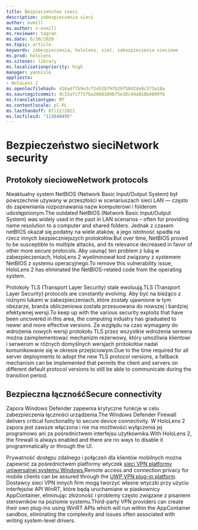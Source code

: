 ```yaml
---
title: Bezpieczeństwo sieci
description: zabezpieczenia sieci
author: evmill
ms.author: v-evmill
ms.reviewer: tagran
ms.date: 6/30/2020
ms.topic: article
keywords: zabezpieczenia, hololens, sieć, zabezpieczenia sieciowe
ms.prod: hololens
ms.sitesec: library
ms.localizationpriority: high
manager: yannisle
appliesto:
- HoloLens 2
ms.openlocfilehash: 416a4f7b9e3cf2e52b79fb29f50424a9c573a18a
ms.sourcegitcommit: 4c15afc772fba26683d9b75e38c44a018b4889f6
ms.translationtype: MT
ms.contentlocale: pl-PL
ms.lasthandoff: 07/12/2021
ms.locfileid: "113640495"
---
```

# <a name="network-security"></a><span data-ttu-id="a8cd7-104">Bezpieczeństwo sieci</span><span class="sxs-lookup"><span data-stu-id="a8cd7-104">Network security</span></span>

## <a name="network-protocols"></a><span data-ttu-id="a8cd7-105">Protokoły sieciowe</span><span class="sxs-lookup"><span data-stu-id="a8cd7-105">Network protocols</span></span>

<span data-ttu-id="a8cd7-106">Nieaktualny system NetBIOS (Network Basic Input/Output System) był powszechnie używany w przeszłości w scenariuszach sieci LAN — często do zapewniania rozpoznawania nazw komputerowi i folderom udostępnionym.</span><span class="sxs-lookup"><span data-stu-id="a8cd7-106">The outdated NetBIOS (Network Basic Input/Output System) was widely used in the past in LAN scenarios – often for providing name resolution to a computer and shared folders.</span></span> <span data-ttu-id="a8cd7-107">Jednak z czasem netBIOS okazał się podatny na wiele ataków, a jego istotność spadła na rzecz innych bezpieczniejszych protokołów.</span><span class="sxs-lookup"><span data-stu-id="a8cd7-107">But over time, NetBIOS proved to be susceptible to multiple attacks, and its relevance decreased in favor of other more secure protocols.</span></span> <span data-ttu-id="a8cd7-108">Aby usunąć ten problem z luką w zabezpieczeniach, HoloLens 2 wyeliminował kod związany z systemem NetBIOS z systemu operacyjnego.</span><span class="sxs-lookup"><span data-stu-id="a8cd7-108">To remove this vulnerability issue, HoloLens 2 has eliminated the NetBIOS-related code from the operating system.</span></span>

<span data-ttu-id="a8cd7-109">Protokoły TLS (Transport Layer Security) stale ewoluują.</span><span class="sxs-lookup"><span data-stu-id="a8cd7-109">TLS (Transport Layer Security) protocols are constantly evolving.</span></span> <span data-ttu-id="a8cd7-110">Aby być na bieżąco z różnymi lukami w zabezpieczeniach, które zostały ujawnione w tym obszarze, branża obliczeniowa została przesuowana do nowszej i bardziej efektywnej wersji.</span><span class="sxs-lookup"><span data-stu-id="a8cd7-110">To keep up with the various security exploits that have been uncovered in this area, the computing industry has graduated to newer and more effective versions.</span></span> <span data-ttu-id="a8cd7-111">Ze względu na czas wymagany do wdrożenia nowych wersji protokołu TLS przez wszystkie wdrożenia serwera można zaimplementować mechanizm rezerwowy, który umożliwia klientowi i serwerom w różnych domyślnych wersjach protokołów nadal komunikowanie się w okresie przejściowym.</span><span class="sxs-lookup"><span data-stu-id="a8cd7-111">Due to the time required for all server deployments to adopt the new TLS protocol versions, a fallback mechanism can be implemented that permits the client and servers on different default protocol versions to still be able to communicate during the transition period.</span></span>

## <a name="secure-connectivity"></a><span data-ttu-id="a8cd7-112">Bezpieczna łączność</span><span class="sxs-lookup"><span data-stu-id="a8cd7-112">Secure connectivity</span></span> 

<span data-ttu-id="a8cd7-113">Zapora Windows Defender zapewnia krytyczne funkcje w celu zabezpieczenia łączności urządzenia.</span><span class="sxs-lookup"><span data-stu-id="a8cd7-113">The Windows Defender Firewall delivers critical functionality to secure device connectivity.</span></span> <span data-ttu-id="a8cd7-114">W HoloLens 2 zapora jest zawsze włączona i nie ma możliwości wyłączenia jej programowo ani za pośrednictwem interfejsu użytkownika.</span><span class="sxs-lookup"><span data-stu-id="a8cd7-114">With HoloLens 2, the firewall is always enabled and there are no ways to disable it programmatically or through the UI.</span></span>

<span data-ttu-id="a8cd7-115">Prywatność dostępu zdalnego i połączeń dla klientów mobilnych można zapewnić za pośrednictwem platformy wtyczek [sieci VPN platformy uniwersalnej systemu Windows.](/uwp/api/Windows.Networking.Vpn?view=winrt-19041)</span><span class="sxs-lookup"><span data-stu-id="a8cd7-115">Remote access and connection privacy for mobile clients can be assured through the [UWP VPN plug-in platform](/uwp/api/Windows.Networking.Vpn?view=winrt-19041).</span></span> <span data-ttu-id="a8cd7-116">Dostawcy sieci VPN innych firm mogą tworzyć własne wtyczki przy użyciu interfejsów API WinRT, które będą uruchamiane w piaskownicy AppContainer, eliminując złożoność i problemy często związane z pisaniem sterowników na poziomie systemu.</span><span class="sxs-lookup"><span data-stu-id="a8cd7-116">Third-party VPN providers can create their own plug-ins using WinRT APIs which will run within the AppContainer sandbox, eliminating the complexity and issues often associated with writing system-level drivers.</span></span>
